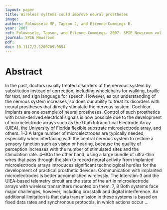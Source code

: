 ```yaml
---
layout: paper
title: Wireless systems could improve neural prostheses
image:
authors: Folowosele MF, Tapson J, and Etienne-Cummings R.
year: 2007
ref: Folowosele, Tapson, and Etienne-Cummings. 2007. SPIE Newsroom vol. 10.
journal: SPIE Newsroom
pdf: 
doi: 10.1117/2.1200709.0854
---
```


# Abstract
In the past, doctors usually treated disorders of the nervous system by substitution instead of correction, including wheelchairs for walking, braille for text, and sign language for speech. However, as our understanding of the nervous system increases, so does our ability to treat its disorders with neural prostheses that directly stimulate the nervous system. Cochlear implants are one example of neural prostheses. Control of such prosthetics with brain-derived electrical signals is now possible due to the development of microelectrode arrays such as the Utah Intracortical Electrode Array (UIEA), the University of Florida flexible substrate microelectrode array, and others. 1–3 A large number of microelectrodes are typically needed, especially when interfacing with the central nervous system to restore a sensory function such as vision or hearing, because the quality of perception increases with the number of stimulated sites and the stimulation rate. 4–6On the other hand, using a large bundle of ultra-thin wires that pass through the skin to record neural activity from implanted microelectrode arrays introduces significant technological hurdles for the development of practical prosthetic devices. Communication with implanted microelectrodes is better accomplished wirelessly. The Interstim-3 and the UIEA-based telemetry circuit are the state of the art in microelectrode arrays with wireless transmitters mounted on them. 7, 8 Both systems face major challenges, however, including crosstalk and digital interference. An additional limitation is that data transmission in these systems is based on fixed data rates and synchronous protocols, in which actions occur …

